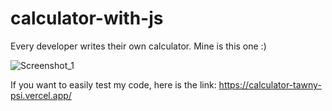 # calculator-with-js

Every developer writes their own calculator. Mine is this one :)

![Screenshot_1](https://user-images.githubusercontent.com/42185275/211443332-cd94bc54-295b-4364-b75a-f1ea1a0673c5.jpg)

If you want to easily test my code, here is the link: https://calculator-tawny-psi.vercel.app/
